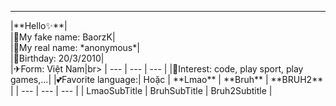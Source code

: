 <hr>
|**Hello✨**|
<br>
|🌼My fake name: BaorzK|<br>
|🌼My real name: *anonymous*|<br>
|💐Birthday: 20/3/2010|<br>
|✈Form: Việt Nam|br>
| --- | --- | --- |
|📄Interest: code, play sport, play games,...|
|💕Favorite language:<img herf="https://www.google.com/search?q=PHP&client=ms-android-oppo&sca_esv=580461025&tbm=isch&prmd=ivsn&sxsrf=AM9HkKlOdiabNbufggIgAzj2GTo9e_Di2g:1699450888707&source=lnms&sa=X&ved=2ahUKEwiU96L0w7SCAxX3h1YBHUinBP0Q_AUoAXoECAUQAQ#imgrc=t2jOsq6dE_nFvM">|
Hoặc 
| **Lmao** | **Bruh** | **BRUH2** |
| --- | --- | --- |
| LmaoSubTitle | BruhSubTitle | Bruh2Subtitle |
